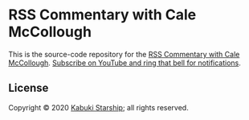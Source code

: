 # RSS Commentary with Cale McCollough

This is the source-code repository for the [RSS Commentary with Cale McCollough](https://rsscommentary.com). [Subscribe on YouTube and ring that bell for notifications](https://www.youtube.com/channel/UCWBXDmH-czsroh5nsiZfNFQ).

## License

Copyright © 2020 [Kabuki Starship](https://kabukistarship.com); all rights reserved.
